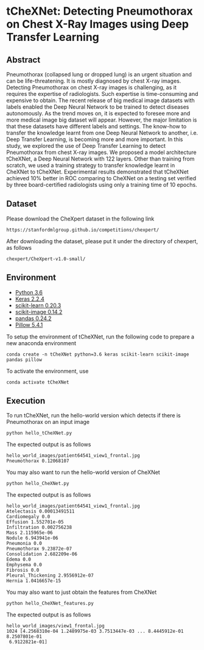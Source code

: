 # tCheXNet: Detecting Pneumothorax on Chest X-Ray Images using Deep Transfer Learning

## Abstract
Pneumothorax (collapsed lung or dropped lung) is an urgent situation and can be life-threatening. It is mostly diagnosed by chest X-ray images. Detecting Pneumothorax on chest X-ray images is challenging, as it requires the expertise of radiologists. Such expertise is time-consuming and expensive to obtain. The recent release of big medical image datasets with labels enabled the Deep Neural Network to be trained to detect diseases autonomously. As the trend moves on, it is expected to foresee more and more medical image big dataset will appear. However, the major limitation is that these datasets have different labels and settings. The know-how to transfer the knowledge learnt from one Deep Neural Network to another, i.e. Deep Transfer Learning, is becoming more and more important. In this study, we explored the use of Deep Transfer Learning to detect Pneumothorax from chest X-ray images. We proposed a model architecture tCheXNet, a Deep Neural Network with 122 layers. Other than training from scratch, we used a training strategy to transfer knowledge learnt in CheXNet to tCheXNet. Experimental results demonstrated that tCheXNet achieved 10% better  in ROC comparing to CheXNet on a testing set verified by three board-certified radiologists using only a training time of 10 epochs.

## Dataset
Please download the CheXpert dataset in the following link
```
https://stanfordmlgroup.github.io/competitions/chexpert/
```
After downloading the dataset, please put it under the directory of chexpert, as follows
```
chexpert/CheXpert-v1.0-small/
```

## Environment
* [Python 3.6](https://www.python.org/downloads/)
* [Keras 2.2.4](https://keras.io)
* [scikit-learn 0.20.3](https://scikit-learn.org/stable/index.html)
* [scikit-image 0.14.2](https://scikit-image.org/)
* [pandas 0.24.2](https://pandas.pydata.org/)
* [Pillow 5.4.1](https://pillow.readthedocs.io/en/stable/)


To setup the environment of tCheXNet, run the following code to prepare a new anaconda environment

```
conda create -n tCheXNet python=3.6 keras scikit-learn scikit-image pandas pillow
```

To activate the environment, use

```
conda activate tCheXNet
```

## Execution
To run tCheXNet, run the hello-world version which detects if there is Pneumothorax on an input image

```
python hello_tCheXNet.py
```

The expected output is as follows

```
hello_world_images/patient64541_view1_frontal.jpg
Pneumothorax 0.12068107
```

You may also want to run the hello-world version of CheXNet

```
python hello_CheXNet.py
```

The expected output is as follows

```
hello_world_images/patient64541_view1_frontal.jpg
Atelectasis 0.00013491511
Cardiomegaly 0.0
Effusion 1.552701e-05
Infiltration 0.002756238
Mass 2.115965e-06
Nodule 6.943941e-06
Pneumonia 0.0
Pneumothorax 9.23872e-07
Consolidation 2.682209e-06
Edema 0.0
Emphysema 0.0
Fibrosis 0.0
Pleural_Thickening 2.9556912e-07
Hernia 1.0416657e-15
```

You may also want to just obtain the features from CheXNet

```
python hello_CheXNet_features.py
```

The expected output is as follows

```
hello_world_images/view1_frontal.jpg
1024 [4.2568310e-04 1.2489975e-03 3.7513447e-03 ... 8.4445912e-01 8.2507801e-01
 6.9122821e-01]
```
